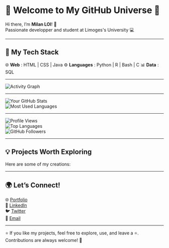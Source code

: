 # 👋 Welcome to My GitHub Universe 🌟

Hi there, I’m **Milan LOI**! 🚀  
Passionate developper and student at Limoges's University 💻

---

## 🔧 My Tech Stack   
🌐 **Web** : HTML | CSS | Java
⚙️ **Languages** :  Python | R | Bash | C 
📊 **Data** : SQL 
<!--
🎨 **Design** : UI/UX | Figma | TailwindCSS  
-->

---

![Activity Graph](https://github-readme-activity-graph.cyclic.app/graph?username=yourusername&theme=dracula)

---

![Your GitHub Stats](https://github-readme-stats.vercel.app/api?username=yourusername&show_icons=true&theme=radical)  
![Most Used Languages](https://github-readme-stats.vercel.app/api/top-langs/?username=yourusername&layout=compact&theme=radical)

---

![Profile Views](https://komarev.com/ghpvc/?username=yourusername&color=blueviolet)  
![Top Languages](https://img.shields.io/github/languages/top/yourusername/yourrepo?color=orange)  
![GitHub Followers](https://img.shields.io/github/followers/yourusername?style=social)

--- 

## 💡 Projects Worth Exploring  
Here are some of my creations:
<!--
### 🎨 [Nom du projet #1](https://github.com/tonpseudo/tonprojet1)  
Description rapide : Une solution révolutionnaire pour [résoudre un problème précis].

### 🚀 [Nom du projet #2](https://github.com/tonpseudo/tonprojet2)  
Description rapide : Un outil qui facilite la vie des [type d'utilisateur].
-->
---

## 🌍 Let’s Connect!  
🌐 [Portfolio](https://tonportfolio.com)  
💼 [LinkedIn](https://linkedin.com/in/tonpseudo)  
🐦 [Twitter](https://x.com/MLN_444)  
📧 [Email](mailto:milan.loi@unilim.fr)  

---

⭐ If you like my projects, feel free to explore, use, and leave a ⭐. Contributions are always welcome! 🙌

